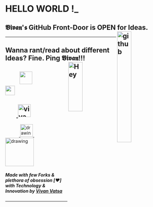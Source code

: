 # HELLO WORLD !_ 
## 𝖁𝖎𝖛𝖆𝖓'𝖘 GitHub Front-Door is OPEN for Ideas. <img align="right" src="https://media.giphy.com/media/du3J3cXyzhj75IOgvA/giphy.gif" alt="github" width="30%" height="30%">
-----------------------------------
## Wanna rant/read about different Ideas? Fine. Ping 𝖁𝖎𝖛𝖆𝖓!!! <img align="right" src="https://cdn.dribbble.com/users/4770/screenshots/300576/attachments/12205/hey-1.png" alt="Hey" width="30%" height="20%">
&nbsp;&nbsp;&nbsp;&nbsp;&nbsp;&nbsp;&nbsp;&nbsp;&nbsp;<a href="https://twitter.com/VivanVatsa"><img src="https://img.icons8.com/material/72/twitter--v1.png" height="40px" width="40px"/></a>&nbsp;&nbsp;&nbsp; &nbsp;&nbsp;&nbsp; &nbsp;&nbsp;&nbsp;&nbsp;&nbsp;&nbsp;&nbsp;&nbsp;&nbsp;&nbsp;&nbsp;&nbsp;&nbsp;<a href="https://www.linkedin.com/in/vivanvatsa/"><img src="https://img.icons8.com/android/24/000000/linkedin.png" height="30px" width="30px"/></a>
-----------------------------------
&nbsp;&nbsp;&nbsp;&nbsp;&nbsp;&nbsp;&nbsp;<a href="https://dev.to/vivanvatsa">
  <img src="https://d2fltix0v2e0sb.cloudfront.net/dev-badge.svg" alt="vivan.'s DEV Profile" height="40" width="40">
</a>
-----------------------------------
&nbsp;&nbsp;&nbsp;&nbsp;&nbsp;&nbsp;&nbsp;&nbsp;&nbsp;&nbsp;&nbsp;<a href="https://medium.com/@vivanvatsa">
  <img src="https://res.cloudinary.com/importdata/image/upload/v1595012354/medium_mono_hoz0z5.png" alt="drawing" width="40">
</a>
&nbsp;&nbsp;&nbsp;&nbsp;&nbsp;&nbsp;&nbsp;&nbsp;&nbsp;&nbsp;&nbsp;&nbsp;&nbsp;&nbsp;&nbsp;&nbsp;<a href="https://www.kaggle.com/vivanvatsa">
  <img src="https://res.cloudinary.com/importdata/image/upload/v1595012924/kaggle_ksaktb.png" alt="drawing" width="90">
</a>
##### Made with few Forks & plethora of obsession [❤️] with Technology & Innovation by [Vivan Vatsa](https://twitter.com/VivanVatsa)
-----------------------------------
